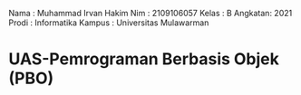 Nama    : Muhammad Irvan Hakim
Nim     : 2109106057
Kelas   : B
Angkatan: 2021
Prodi   : Informatika
Kampus  : Universitas Mulawarman
# UAS-Pemrograman Berbasis Objek (PBO)
